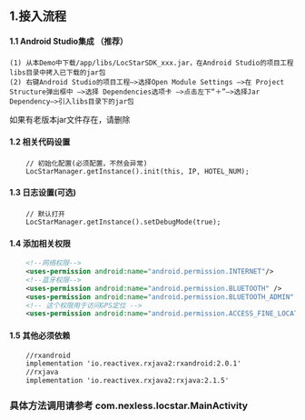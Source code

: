 ## 1.接入流程
#### 1.1 Android Studio集成 （推荐）
    
    (1) 从本Demo中下载/app/libs/LocStarSDK_xxx.jar，在Android Studio的项目工程libs目录中拷入已下载的jar包
    (2) 右键Android Studio的项目工程—>选择Open Module Settings —>在 Project Structure弹出框中 —>选择 Dependencies选项卡 —>点击左下“＋”—>选择Jar Dependency—>引入libs目录下的jar包
如果有老版本jar文件存在，请删除
#### 1.2 相关代码设置
        // 初始化配置(必须配置，不然会异常)
        LocStarManager.getInstance().init(this, IP, HOTEL_NUM);
#### 1.3 日志设置(可选)
        // 默认打开
        LocStarManager.getInstance().setDebugMode(true);
#### 1.4 添加相关权限
```xml
    <!--网络权限-->
    <uses-permission android:name="android.permission.INTERNET"/>
    <!--蓝牙权限-->
    <uses-permission android:name="android.permission.BLUETOOTH" />
    <uses-permission android:name="android.permission.BLUETOOTH_ADMIN" />
    <!-- 这个权限用于访问GPS定位 -->
    <uses-permission android:name="android.permission.ACCESS_FINE_LOCATION" />
```
#### 1.5 其他必须依赖
```xml
    //rxandroid
    implementation 'io.reactivex.rxjava2:rxandroid:2.0.1'
    //rxjava
    implementation 'io.reactivex.rxjava2:rxjava:2.1.5'
```
### 具体方法调用请参考 com.nexless.locstar.MainActivity